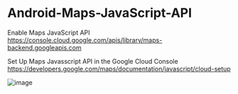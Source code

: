 # Android-Maps-JavaScript-API

  Enable Maps JavaScript API
  https://console.cloud.google.com/apis/library/maps-backend.googleapis.com
  
  Set Up Maps Javasscript API in the Google Cloud Console
  https://developers.google.com/maps/documentation/javascript/cloud-setup

![image](https://user-images.githubusercontent.com/6410761/196489629-a59caa6d-6bd4-4ea6-aaf7-a867c403287f.png)
